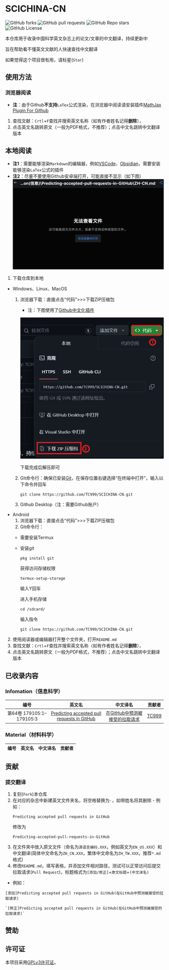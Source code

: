 # SCICHINA-CN

![GitHub forks](https://img.shields.io/github/forks/TC999/SCICHINA-CN?label=%E5%A4%8D%E5%88%BB&style=flat)
![GitHub pull requests](https://img.shields.io/github/issues-pr/TC999/SCICHINA-CN?logo=github&label=%E6%8B%89%E5%8F%96%E8%AF%B7%E6%B1%82)
![GitHub Repo stars](https://img.shields.io/github/stars/TC999/SCICHINA-CN?style=flat&logo=Github&label=%E6%98%9F%E6%A0%87)
![GitHub License](https://img.shields.io/github/license/TC999/SCICHINA-CN?label=%E8%AE%B8%E5%8F%AF%E8%AF%81)


本仓库用于收录中国科学英文杂志上的论文/文章的中文翻译，持续更新中

旨在帮助看不懂英文文献的人快速查找中文翻译

如果觉得这个项目很有用，请标星(`Star`)
## 使用方法
### **浏览器阅读**
- **注**：由于Github**不支持**`LaTex`公式渲染，在浏览器中阅读请安装插件[MathJax Plugin For Github](https://chromewebstore.google.com/detail/mathjax-plugin-for-github/ioemnmodlmafdkllaclgeombjnmnbima)

1. 查找文献：`Crtl`+`F`查找并搜索英文名称（如有作者姓名记得**删除**），
2. 点击英文名跳转原文（一般为PDF格式，不推荐）；点击中文名跳转中文翻译版本

## **本地阅读**
- **注1**：需要能够渲染`Markdown`的编辑器，例如[VSCode](https://code.visualstudio.com/)、[Obsidian](https://obsidian.md/)，需要安装能够渲染`LaTex`公式的插件
- **注2**：尽量不要使用Github安卓端打开，可能直接不显示（如下图）
![Alt text](image\screenshot1.png)
1. 下载仓库到本地
- Windows、Linux、MacOS
  1) 浏览器下载：直接点击“代码”>>>下载ZIP压缩包
      - 注：下图使用了[Github中文化插件](https://github.com/maboloshi/github-chinese)
    
     ![Alt text](image/im2.png)
       
       下载完成后解压即可
  2) Git命令行：确保已安装[Git](https://git-scm.com/downloads)，在保存位置右键选择“在终端中打开”，输入以下命令并回车
      ```shell
      git clone https://github.com/TC999/SCICHINA-CN.git
      ```
  3) Github Desktop（注：需要Github账户）
- Android
  1) 浏览器下载：直接点击“代码”>>>下载ZIP压缩包
  2) Git命令行：
    - 需要安装Termux
    - 安装git
       ```
       pkg install git
       ```
       获得访问存储权限
       ```
       termux-setup-storage
       ```
       输入Y回车

       进入手机存储
       ```
       cd /sdcard/
       ```
       输入指令
       ```shell
       git clone https://github.com/TC999/SCICHINA-CN.git
       ```
2. 使用阅读器或编辑器打开整个文件夹，打开`README.md`
3. 查找文献：`Crtl`+`F`查找并搜索英文名称（如有作者姓名记得**删除**），
4. 点击英文名跳转原文（一般为PDF格式，不推荐）；点击中文名跳转中文翻译版本

## 已收录内容

### Infomation（信息科学）
|编号|英文名|中文译名|贡献者|
|:---:|:---:|:---:|:---:|
|第64卷 179105:1–179105:3|[Predicting accepted pull requests in GitHub](Information(信息)\Predicting-accepted-pull-requests-in-GitHub\EN-US.pdf)|[在GitHub中预测被接受的拉取请求](Information(信息)\Predicting-accepted-pull-requests-in-GitHub\ZH-CN.md)|[TC999](https://github.com/TC999)|

### Material（材料科学）
|编号|英文名|中文译名|贡献者|
|:---:|:---:|:---:|:---:|

## 贡献
  ### 提交翻译

  1. 复刻(`Fork`)本仓库
  2. 在对应的杂志中新建英文文件夹名，将空格替换为`-`，如带姓名将其删除
    - 例如：
      ```
      Predicting accepted pull requests in GitHub
      ```
      修改为
      ```
      Predicting-accepted-pull-requests-in-GitHub
      ```
  3. 在文件夹中放入原文文件（命名为`源语言编码.XXX`，例如英文为`EN_US.XXX`）和中文翻译(简体中文命名为`ZH_CN.XXX`，繁体中文命名为`ZH_TW.XXX`，推荐`*.md`格式)
  4. 修改`README.md`，填写表格，并添加文件相对路径，测试可以正常访问后提交拉取请求(`Pull Request`)，标题格式为`[添加/修正]`+`原文标题`+`(中文译名)`
   - 例如：
   ```
   [添加]Predicting accepted pull requests in GitHub(在GitHub中预测被接受的拉取请求)
   ```
   ```
   `[修正]Predicting accepted pull requests in GitHub(在GitHub中预测被接受的拉取请求)`
   ```

## 赞助

## 许可证
本项目采用[GPLv3许可证](LICENSE)。
